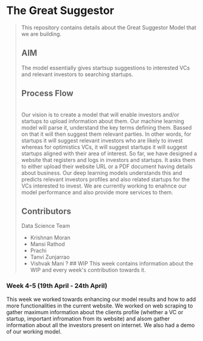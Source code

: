 # The Great Suggestor

> This repository contains details about the Great Suggestor Model that we are building. 
> ## AIM
> The model essentially gives startsup suggestions to interested VCs and relevant investors to searching startups.
> ## Process Flow
> <br> Our vision is to create a model that will enable investors and/or startups to upload information about them. Our machine learning model will parse it, understand the key terms defining them.
Bassed on that it will then suggest them relevant parties. In other words, for startups it will suggest relevant investors who are likely to invest whereas for optimistics VCs, it will suggest startups
it will suggest startups aligned with their area of interest. So far, we have designed a website that registers and logs in investors and startups. It asks them to either upload their website URL or a PDF
document having details about business. Our deep learning models understands this and predicts relevant investors profiles and also related startups for the VCs interested to invest. We are currently working to enahnce our model performance and also provide more services to them.
> ## Contributors
> Data Science Team
> - Krishnan Moran
> - Mansi Rathod
> - Prachi 
> - Tanvi Zunjarrao
> - Vishvak Mani
? ## WIP
This week contains information about the WIP and every week's contribution towards it.
### Week 4-5 (19th April - 24th April)
 This week we worked towards enhancing our model results and how to add more functionalities in the current website. We worked on  web scraping to gather maximum information about the clients profile
(whether a VC or startup, important infromation from its website) and alsom gather information about all the investors present on internet. We also had a demo of our working model. 

